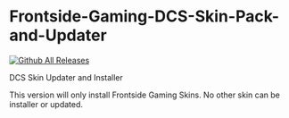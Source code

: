 # Frontside-Gaming-DCS-Skin-Pack-and-Updater
[![Github All Releases](https://img.shields.io/github/downloads/atom/atom/total.svg)](https://github.com/byjokese/Frontside-Gaming-DCS-Skin-Pack-and-Updater)

DCS Skin Updater and Installer

This version will only install Frontside Gaming Skins. No other skin can be installer or updated.